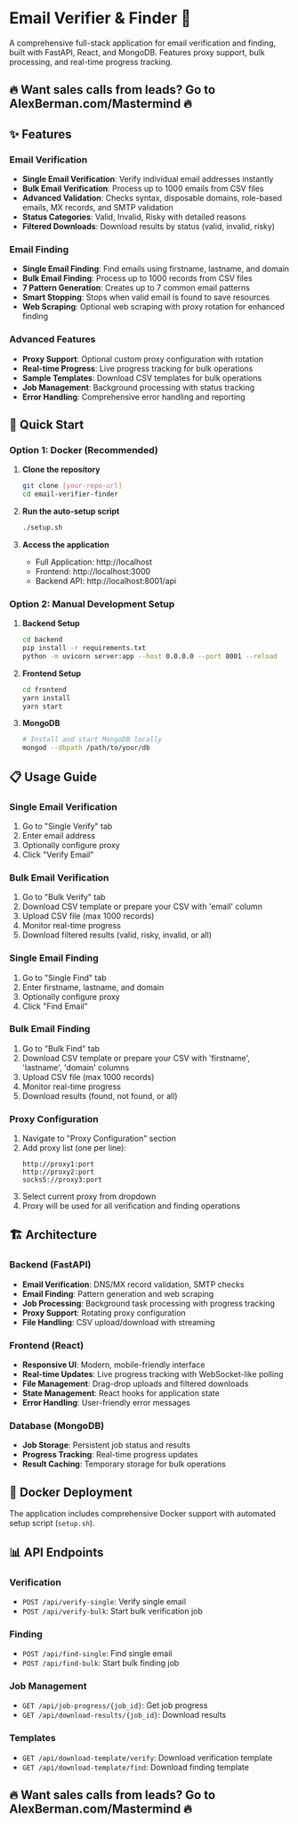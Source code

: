 # Email Verifier & Finder 🚀

A comprehensive full-stack application for email verification and finding, built with FastAPI, React, and MongoDB. Features proxy support, bulk processing, and real-time progress tracking.

## 🔥 Want sales calls from leads? Go to AlexBerman.com/Mastermind 🔥

## ✨ Features

### Email Verification
- **Single Email Verification**: Verify individual email addresses instantly
- **Bulk Email Verification**: Process up to 1000 emails from CSV files
- **Advanced Validation**: Checks syntax, disposable domains, role-based emails, MX records, and SMTP validation
- **Status Categories**: Valid, Invalid, Risky with detailed reasons
- **Filtered Downloads**: Download results by status (valid, invalid, risky)

### Email Finding
- **Single Email Finding**: Find emails using firstname, lastname, and domain
- **Bulk Email Finding**: Process up to 1000 records from CSV files
- **7 Pattern Generation**: Creates up to 7 common email patterns
- **Smart Stopping**: Stops when valid email is found to save resources
- **Web Scraping**: Optional web scraping with proxy rotation for enhanced finding

### Advanced Features
- **Proxy Support**: Optional custom proxy configuration with rotation
- **Real-time Progress**: Live progress tracking for bulk operations
- **Sample Templates**: Download CSV templates for bulk operations
- **Job Management**: Background processing with status tracking
- **Error Handling**: Comprehensive error handling and reporting

## 🚀 Quick Start

### Option 1: Docker (Recommended)

1. **Clone the repository**
   ```bash
   git clone [your-repo-url]
   cd email-verifier-finder
   ```

2. **Run the auto-setup script**
   ```bash
   ./setup.sh
   ```

3. **Access the application**
   - Full Application: http://localhost
   - Frontend: http://localhost:3000
   - Backend API: http://localhost:8001/api

### Option 2: Manual Development Setup

1. **Backend Setup**
   ```bash
   cd backend
   pip install -r requirements.txt
   python -m uvicorn server:app --host 0.0.0.0 --port 8001 --reload
   ```

2. **Frontend Setup**
   ```bash
   cd frontend
   yarn install
   yarn start
   ```

3. **MongoDB**
   ```bash
   # Install and start MongoDB locally
   mongod --dbpath /path/to/your/db
   ```

## 📋 Usage Guide

### Single Email Verification
1. Go to "Single Verify" tab
2. Enter email address
3. Optionally configure proxy
4. Click "Verify Email"

### Bulk Email Verification
1. Go to "Bulk Verify" tab
2. Download CSV template or prepare your CSV with 'email' column
3. Upload CSV file (max 1000 records)
4. Monitor real-time progress
5. Download filtered results (valid, risky, invalid, or all)

### Single Email Finding
1. Go to "Single Find" tab
2. Enter firstname, lastname, and domain
3. Optionally configure proxy
4. Click "Find Email"

### Bulk Email Finding
1. Go to "Bulk Find" tab
2. Download CSV template or prepare your CSV with 'firstname', 'lastname', 'domain' columns
3. Upload CSV file (max 1000 records)
4. Monitor real-time progress
5. Download results (found, not found, or all)

### Proxy Configuration
1. Navigate to "Proxy Configuration" section
2. Add proxy list (one per line):
   ```
   http://proxy1:port
   http://proxy2:port
   socks5://proxy3:port
   ```
3. Select current proxy from dropdown
4. Proxy will be used for all verification and finding operations

## 🏗️ Architecture

### Backend (FastAPI)
- **Email Verification**: DNS/MX record validation, SMTP checks
- **Email Finding**: Pattern generation and web scraping
- **Job Processing**: Background task processing with progress tracking
- **Proxy Support**: Rotating proxy configuration
- **File Handling**: CSV upload/download with streaming

### Frontend (React)
- **Responsive UI**: Modern, mobile-friendly interface
- **Real-time Updates**: Live progress tracking with WebSocket-like polling
- **File Management**: Drag-drop uploads and filtered downloads
- **State Management**: React hooks for application state
- **Error Handling**: User-friendly error messages

### Database (MongoDB)
- **Job Storage**: Persistent job status and results
- **Progress Tracking**: Real-time progress updates
- **Result Caching**: Temporary storage for bulk operations

## 🐳 Docker Deployment

The application includes comprehensive Docker support with automated setup script (`setup.sh`).

## 📊 API Endpoints

### Verification
- `POST /api/verify-single`: Verify single email
- `POST /api/verify-bulk`: Start bulk verification job

### Finding
- `POST /api/find-single`: Find single email
- `POST /api/find-bulk`: Start bulk finding job

### Job Management
- `GET /api/job-progress/{job_id}`: Get job progress
- `GET /api/download-results/{job_id}`: Download results

### Templates
- `GET /api/download-template/verify`: Download verification template
- `GET /api/download-template/find`: Download finding template

## 🔥 Want sales calls from leads? Go to AlexBerman.com/Mastermind 🔥
